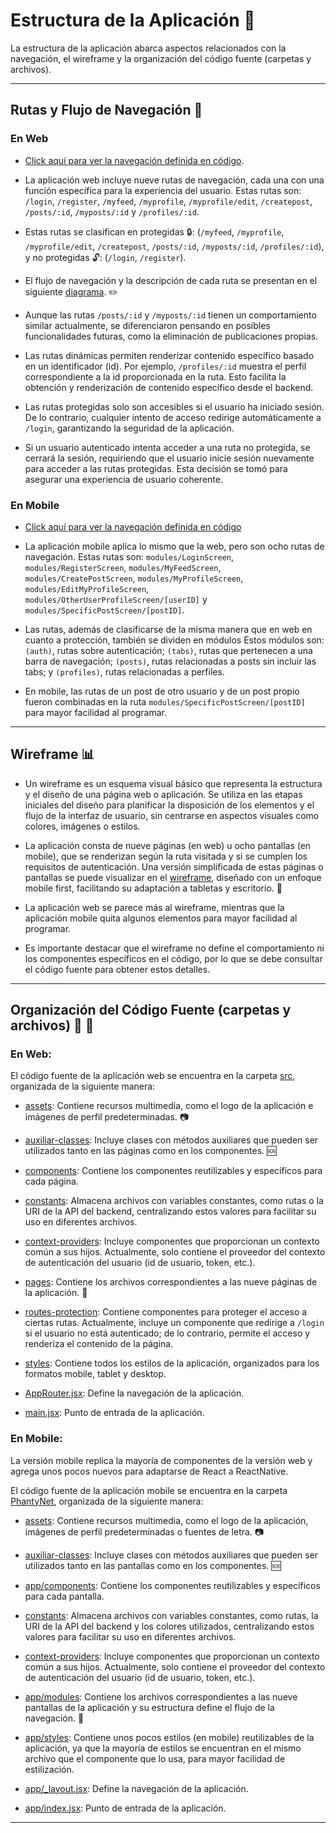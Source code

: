 # Estructura de la Aplicación :bookmark_tabs:

La estructura de la aplicación abarca aspectos relacionados con la navegación, el wireframe y la organización del código fuente (carpetas y archivos).

---

## Rutas y Flujo de Navegación :bus:

### En Web

- [Click aquí para ver la navegación definida en código](../src/AppRouter.jsx).

- La aplicación web incluye nueve rutas de navegación, cada una con una función específica para la experiencia del usuario. Estas rutas son: `/login`, `/register`, `/myfeed`, `/myprofile`, `/myprofile/edit`, `/createpost`, `/posts/:id`, `/myposts/:id` y `/profiles/:id`.

- Estas rutas se clasifican en protegidas :lock:: (`/myfeed`, `/myprofile`, `/myprofile/edit`, `/createpost`, `/posts/:id`, `/myposts/:id`, `/profiles/:id`), y no protegidas :unlock:: (`/login`, `/register`).

- El flujo de navegación y la descripción de cada ruta se presentan en el siguiente [diagrama](diagrams/routes.png). :pencil2:

- Aunque las rutas `/posts/:id` y `/myposts/:id` tienen un comportamiento similar actualmente, se diferenciaron pensando en posibles funcionalidades futuras, como la eliminación de publicaciones propias.

- Las rutas dinámicas permiten renderizar contenido específico basado en un identificador (id). Por ejemplo, `/profiles/:id` muestra el perfil correspondiente a la id proporcionada en la ruta. Esto facilita la obtención y renderización de contenido específico desde el backend.

- Las rutas protegidas solo son accesibles si el usuario ha iniciado sesión. De lo contrario, cualquier intento de acceso redirige automáticamente a `/login`, garantizando la seguridad de la aplicación.

- Si un usuario autenticado intenta acceder a una ruta no protegida, se cerrará la sesión, requiriendo que el usuario inicie sesión nuevamente para acceder a las rutas protegidas. Esta decisión se tomó para asegurar una experiencia de usuario coherente.

### En Mobile

- [Click aquí para ver la navegación definida en código](https://github.com/LuciaBonilla/2024_2_DWYM_Grupo6_Obligatorio_ReactNative/blob/main/PhantyNet/app/_layout.jsx)

- La aplicación mobile aplica lo mismo que la web, pero son ocho rutas de navegación. Estas rutas son: `modules/LoginScreen`, `modules/RegisterScreen`, `modules/MyFeedScreen`, `modules/CreatePostScreen`, `modules/MyProfileScreen`, `modules/EditMyProfileScreen`, `modules/OtherUserProfileScreen/[userID]` y `modules/SpecificPostScreen/[postID]`.

- Las rutas, además de clasificarse de la misma manera que en web en cuanto a protección, también se dividen en módulos Estos módulos son: `(auth)`, rutas sobre autenticación; `(tabs)`, rutas que pertenecen a una barra de navegación; `(posts)`, rutas relacionadas a posts sin incluir las tabs; y `(profiles)`, rutas relacionadas a perfiles.

- En mobile, las rutas de un post de otro usuario y de un post propio fueron combinadas en la ruta `modules/SpecificPostScreen/[postID]` para mayor facilidad al programar.

---

## Wireframe :bar_chart:

- Un wireframe es un esquema visual básico que representa la estructura y el diseño de una página web o aplicación. Se utiliza en las etapas iniciales del diseño para planificar la disposición de los elementos y el flujo de la interfaz de usuario, sin centrarse en aspectos visuales como colores, imágenes o estilos.

- La aplicación consta de nueve páginas (en web) u ocho pantallas (en mobile), que se renderizan según la ruta visitada y si se cumplen los requisitos de autenticación. Una versión simplificada de estas páginas o pantallas se puede visualizar en el [wireframe](diagrams/wireframe.png), diseñado con un enfoque mobile first, facilitando su adaptación a tabletas y escritorio. :iphone:

- La aplicación web se parece más al wireframe, mientras que la aplicación mobile quita algunos elementos para mayor facilidad al programar.

- Es importante destacar que el wireframe no define el comportamiento ni los componentes específicos en el código, por lo que se debe consultar el código fuente para obtener estos detalles.

---

## Organización del Código Fuente (carpetas y archivos) :open_file_folder: :page_facing_up:

### En Web:

El código fuente de la aplicación web se encuentra en la carpeta [src](../src/), organizada de la siguiente manera:

- [assets](../src/assets/): Contiene recursos multimedia, como el logo de la aplicación e imágenes de perfil predeterminadas. :camera:

- [auxiliar-classes](../src/auxiliar-classes/): Incluye clases con métodos auxiliares que pueden ser utilizados tanto en las páginas como en los componentes. :sos:

- [components](../src/components/): Contiene los componentes reutilizables y específicos para cada página.

- [constants](../src/constants/): Almacena archivos con variables constantes, como rutas o la URI de la API del backend, centralizando estos valores para facilitar su uso en diferentes archivos.

- [context-providers](../src/context-providers/): Incluye componentes que proporcionan un contexto común a sus hijos. Actualmente, solo contiene el proveedor del contexto de autenticación del usuario (id de usuario, token, etc.).

- [pages](../src/pages/): Contiene los archivos correspondientes a las nueve páginas de la aplicación. :newspaper:

- [routes-protection](../src/routes-protection/): Contiene componentes para proteger el acceso a ciertas rutas. Actualmente, incluye un componente que redirige a `/login` si el usuario no está autenticado; de lo contrario, permite el acceso y renderiza el contenido de la página.

- [styles](../src/styles/): Contiene todos los estilos de la aplicación, organizados para los formatos mobile, tablet y desktop.

- [AppRouter.jsx](../src/AppRouter.jsx): Define la navegación de la aplicación.

- [main.jsx](../src/main.jsx): Punto de entrada de la aplicación.

### En Mobile:

La versión mobile replica la mayoría de componentes de la versión web y agrega unos pocos nuevos para adaptarse de React a ReactNative.

El código fuente de la aplicación mobile se encuentra en la carpeta [PhantyNet](https://github.com/LuciaBonilla/2024_2_DWYM_Grupo6_Obligatorio_ReactNative/tree/main/PhantyNet), organizada de la siguiente manera:

- [assets](https://github.com/LuciaBonilla/2024_2_DWYM_Grupo6_Obligatorio_ReactNative/tree/main/PhantyNet/assets): Contiene recursos multimedia, como el logo de la aplicación, imágenes de perfil predeterminadas o fuentes de letra. :camera:

- [auxiliar-classes](https://github.com/LuciaBonilla/2024_2_DWYM_Grupo6_Obligatorio_ReactNative/tree/main/PhantyNet/auxiliar-classes): Incluye clases con métodos auxiliares que pueden ser utilizados tanto en las pantallas como en los componentes. :sos:

- [app/components](https://github.com/LuciaBonilla/2024_2_DWYM_Grupo6_Obligatorio_ReactNative/tree/main/PhantyNet/app/components): Contiene los componentes reutilizables y específicos para cada pantalla.

- [constants](https://github.com/LuciaBonilla/2024_2_DWYM_Grupo6_Obligatorio_ReactNative/tree/main/PhantyNet/constants): Almacena archivos con variables constantes, como rutas, la URI de la API del backend y los colores utilizados, centralizando estos valores para facilitar su uso en diferentes archivos.

- [context-providers](https://github.com/LuciaBonilla/2024_2_DWYM_Grupo6_Obligatorio_ReactNative/tree/main/PhantyNet/context-providers): Incluye componentes que proporcionan un contexto común a sus hijos. Actualmente, solo contiene el proveedor del contexto de autenticación del usuario (id de usuario, token, etc.).

- [app/modules](https://github.com/LuciaBonilla/2024_2_DWYM_Grupo6_Obligatorio_ReactNative/tree/main/PhantyNet/app/modules): Contiene los archivos correspondientes a las nueve pantallas de la aplicación y su estructura define el flujo de la navegación. :newspaper:

- [app/styles](https://github.com/LuciaBonilla/2024_2_DWYM_Grupo6_Obligatorio_ReactNative/tree/main/PhantyNet/app/styles): Contiene unos pocos estilos (en mobile) reutilizables de la aplicación, ya que la mayoría de estilos se encuentran en el mismo archivo que el componente que lo usa, para mayor facilidad de estilización.

- [app/_layout.jsx](https://github.com/LuciaBonilla/2024_2_DWYM_Grupo6_Obligatorio_ReactNative/blob/main/PhantyNet/app/_layout.jsx): Define la navegación de la aplicación.

- [app/index.jsx](https://github.com/LuciaBonilla/2024_2_DWYM_Grupo6_Obligatorio_ReactNative/blob/main/PhantyNet/app/index.jsx): Punto de entrada de la aplicación.

---